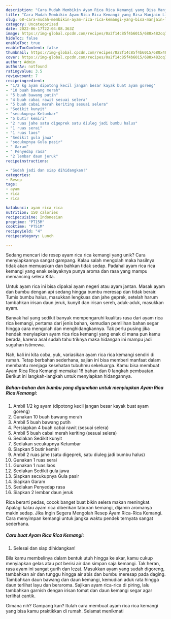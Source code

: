 ```yaml
---
description: "Cara Mudah Membikin Ayam Rica Rica Kemangi yang Bisa Manjain Lidah"
title: "Cara Mudah Membikin Ayam Rica Rica Kemangi yang Bisa Manjain Lidah"
slug: 68-cara-mudah-membikin-ayam-rica-rica-kemangi-yang-bisa-manjain-lidah
category: Uncategorized
date: 2022-06-17T22:04:08.363Z
image: https://img-global.cpcdn.com/recipes/0a2f14c85f4b6015/680x482cq70/ayam-rica-rica-kemangi-foto-resep-utama.jpg
hideToc: false
enableToc: true
enableTocContent: false
thumbnail: https://img-global.cpcdn.com/recipes/0a2f14c85f4b6015/680x482cq70/ayam-rica-rica-kemangi-foto-resep-utama.jpg
cover: https://img-global.cpcdn.com/recipes/0a2f14c85f4b6015/680x482cq70/ayam-rica-rica-kemangi-foto-resep-utama.jpg
author: Admin
authorAv: notfound
ratingvalue: 3.5
reviewcount: 7
recipeingredient:
- "1/2 kg ayam dipotong kecil jangan besar kayak buat ayam goreng"
- "10 buah bawang merah"
- "5 buah bawang putih"
- "4 buah cabai rawit sesuai selera"
- "5 buah cabai merah keriting sesuai selera"
- "Sedikit kunyit"
- "secukupnya Ketumbar"
- "5 butir kemiri"
- "2 ruas jahe satu digeprek satu diuleg jadi bumbu halus"
- "1 ruas serai"
- "1 ruas laos"
- "Sedikit gula jawa"
- "secukupnya Gula pasir"
- " Garam"
- " Penyedap rasa"
- "2 lembar daun jeruk"
recipeinstructions:

- "Sudah jadi dan siap dihidangkan!"
categories:
- Resep
tags:
- ayam
- rica
- rica

katakunci: ayam rica rica 
nutrition: 150 calories
recipecuisine: Indonesian
preptime: "PT15M"
cooktime: "PT51M"
recipeyield: "4"
recipecategory: Lunch

---
```





Sedang mencari ide resep ayam rica rica kemangi yang unik? Cara menyiapkannya sangat gampang. Kalau salah mengolah maka hasilnya tidak akan memuaskan dan bahkan tidak sedap. Padahal ayam rica rica kemangi yang enak selayaknya punya aroma dan rasa yang mampu memancing selera Kita.





Untuk ayam rica ini bisa dipakai ayam negeri atau ayam jantan. Masak ayam dan bumbu dengan api sedang hingga bumbu meresap dan tidak berair. Tumis bumbu halus, masukkan lengkuas dan jahe geprek, setelah harum tambahkan irisan daun jeruk, kunyit dan irisan sereh, aduk-aduk, masukkan ayam.

Banyak hal yang sedikit banyak mempengaruhi kualitas rasa dari ayam rica rica kemangi, pertama dari jenis bahan, kemudian pemilihan bahan segar hingga cara mengolah dan menghidangkannya. Tak perlu pusing jika hendak menyiapkan ayam rica rica kemangi yang enak di mana pun kamu berada, karena asal sudah tahu triknya maka hidangan ini mampu jadi suguhan istimewa.






Nah, kali ini kita coba, yuk, variasikan ayam rica rica kemangi sendiri di rumah. Tetap berbahan sederhana, sajian ini bisa memberi manfaat dalam membantu menjaga kesehatan tubuhmu sekeluarga. Kamu bisa membuat Ayam Rica Rica Kemangi memakai 16 bahan dan 0 langkah pembuatan. Berikut ini langkah-langkah untuk menyiapkan hidangannya.

<!--inarticleads1-->

##### Bahan-bahan dan bumbu yang digunakan untuk menyiapkan Ayam Rica Rica Kemangi:

1. Ambil 1/2 kg ayam (dipotong kecil jangan besar kayak buat ayam goreng)
1. Gunakan 10 buah bawang merah
1. Ambil 5 buah bawang putih
1. Persiapkan 4 buah cabai rawit (sesuai selera)
1. Ambil 5 buah cabai merah keriting (sesuai selera)
1. Sediakan Sedikit kunyit
1. Sediakan secukupnya Ketumbar
1. Siapkan 5 butir kemiri
1. Ambil 2 ruas jahe (satu digeprek, satu diuleg jadi bumbu halus)
1. Gunakan 1 ruas serai
1. Gunakan 1 ruas laos
1. Sediakan Sedikit gula jawa
1. Siapkan secukupnya Gula pasir
1. Siapkan  Garam
1. Sediakan  Penyedap rasa
1. Siapkan 2 lembar daun jeruk


Rica berarti pedas, cocok banget buat bikin selera makan meningkat. Apalagi kalau ayam rica diberikan taburan kemangi, dijamin aromanya makin sedap. Jika Ingin Segera Mengolah Resep Ayam Rica-Rica Kemangi. Cara menyimpan kemangi untuk jangka waktu pendek ternyata sangat sederhana. 

<!--inarticleads2-->

##### Cara buat Ayam Rica Rica Kemangi:


1. Selesai dan siap dihidangkan!

Bila kamu membelinya dalam bentuk utuh hingga ke akar, kamu cukup menyiapkan gelas atau pot berisi air dan simpan saja kemangi. Tak heran, rasa ayam ini sangat gurih dan lezat. Masukkan ayam yang sudah digoreng, tambahkan air dan tunggu hingga air abis dan bumbu meresap pada daging. Tambahkan daun bawang dan daun kemangi, kemudian aduk rata hingga daun terlihat layu dan beraroma. Sajikan ayam rica-rica di piring, lalu tambahkan garnish dengan irisan tomat dan daun kemangi segar agar terlihat cantik. 

Gimana nih? Gampang kan? Itulah cara membuat ayam rica rica kemangi yang bisa kamu praktikkan di rumah. Selamat menikmati
